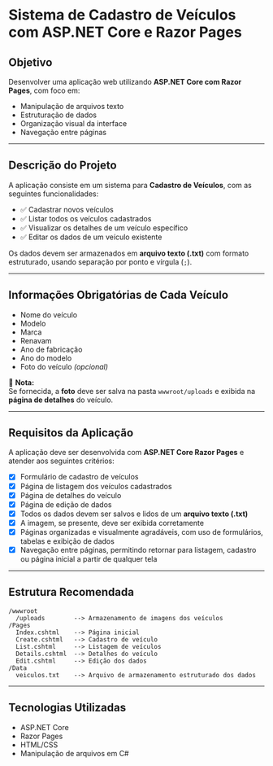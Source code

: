 # Sistema de Cadastro de Veículos com ASP.NET Core e Razor Pages

## Objetivo

Desenvolver uma aplicação web utilizando **ASP.NET Core com Razor Pages**, com foco em:

- Manipulação de arquivos texto
- Estruturação de dados
- Organização visual da interface
- Navegação entre páginas

---

## Descrição do Projeto

A aplicação consiste em um sistema para **Cadastro de Veículos**, com as seguintes funcionalidades:

- ✅ Cadastrar novos veículos  
- ✅ Listar todos os veículos cadastrados  
- ✅ Visualizar os detalhes de um veículo específico  
- ✅ Editar os dados de um veículo existente  

Os dados devem ser armazenados em **arquivo texto (.txt)** com formato estruturado, usando separação por ponto e vírgula (`;`).

---

## Informações Obrigatórias de Cada Veículo

- Nome do veículo  
- Modelo  
- Marca  
- Renavam  
- Ano de fabricação  
- Ano do modelo  
- Foto do veículo *(opcional)*  

📌 **Nota:**  
Se fornecida, a **foto** deve ser salva na pasta `wwwroot/uploads` e exibida na **página de detalhes** do veículo.

---

## Requisitos da Aplicação

A aplicação deve ser desenvolvida com **ASP.NET Core Razor Pages** e atender aos seguintes critérios:

- [x] Formulário de cadastro de veículos  
- [x] Página de listagem dos veículos cadastrados  
- [x] Página de detalhes do veículo  
- [x] Página de edição de dados  
- [x] Todos os dados devem ser salvos e lidos de um **arquivo texto (.txt)**  
- [x] A imagem, se presente, deve ser exibida corretamente  
- [x] Páginas organizadas e visualmente agradáveis, com uso de formulários, tabelas e exibição de dados  
- [x] Navegação entre páginas, permitindo retornar para listagem, cadastro ou página inicial a partir de qualquer tela  

---

## Estrutura Recomendada

```
/wwwroot
  /uploads        --> Armazenamento de imagens dos veículos
/Pages
  Index.cshtml    --> Página inicial
  Create.cshtml   --> Cadastro de veículo
  List.cshtml     --> Listagem de veículos
  Details.cshtml  --> Detalhes do veículo
  Edit.cshtml     --> Edição dos dados
/Data
  veiculos.txt    --> Arquivo de armazenamento estruturado dos dados
```

---

## Tecnologias Utilizadas

- ASP.NET Core
- Razor Pages
- HTML/CSS
- Manipulação de arquivos em C#
